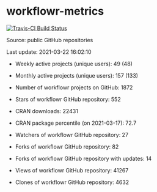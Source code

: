 
<!-- README.md is generated from README.Rmd. Please edit that file -->
workflowr-metrics
=================

[![Travis-CI Build Status](https://travis-ci.com/workflowr/workflowr-metrics.svg?branch=master)](https://travis-ci.com/workflowr/workflowr-metrics)

Source: public GitHub repositories

Last update: 2021-03-22 16:02:10

-   Weekly active projects (unique users): 49 (48)

-   Monthly active projects (unique users): 157 (133)

-   Number of workflowr projects on GitHub: 1872

-   Stars of workflowr GitHub repository: 552

-   CRAN downloads: 22431

-   CRAN package percentile (on 2021-03-17): 72.7

-   Watchers of workflowr GitHub repository: 27

-   Forks of workflowr GitHub repository: 82

-   Forks of workflowr GitHub repository with updates: 14

-   Views of workflowr GitHub repository: 41267

-   Clones of workflowr GitHub repository: 4632
